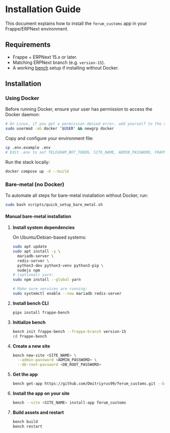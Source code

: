 # Installation Guide

This document explains how to install the `ferum_customs` app in your Frappe/ERPNext environment.

## Requirements

- Frappe + ERPNext 15.x or later.
- Matching ERPNext branch (e.g. `version-15`).
- A working [bench](https://github.com/frappe/bench) setup if installing without Docker.

## Installation

### Using Docker

Before running Docker, ensure your user has permission to access the Docker daemon:

```bash
# On Linux, if you get a permission denied error, add yourself to the docker group:
sudo usermod -aG docker "$USER" && newgrp docker
```

Copy and configure your environment file:

```bash
cp .env.example .env
# Edit .env to set TELEGRAM_BOT_TOKEN, SITE_NAME, ADMIN_PASSWORD, FRAPPE_ADMIN_PASSWORD, DB_ROOT_PASSWORD, etc.
```

Run the stack locally:

```bash
docker compose up -d --build
```

### Bare-metal (no Docker)

To automate all steps for bare-metal installation without Docker, run:

```bash
sudo bash scripts/quick_setup_bare_metal.sh
```

#### Manual bare-metal installation

1. **Install system dependencies**

   On Ubuntu/Debian-based systems:
   ```bash
   sudo apt update
   sudo apt install -y \
     mariadb-server \
     redis-server \
     python3-dev python3-venv python3-pip \
     nodejs npm
   # (optional) yarn:
   sudo npm install --global yarn

   # Make sure services are running:
   sudo systemctl enable --now mariadb redis-server
   ```

2. **Install bench CLI**

   ```bash
   pipx install frappe-bench
   ```

3. **Initialize bench**

   ```bash
   bench init frappe-bench --frappe-branch version-15
   cd frappe-bench
   ```

4. **Create a new site**

   ```bash
   bench new-site <SITE_NAME> \
     --admin-password <ADMIN_PASSWORD> \
     --db-root-password <DB_ROOT_PASSWORD>
   ```

5. **Get the app**

   ```bash
   bench get-app https://github.com/Dmitriyrus99/ferum_customs.git --branch main
   ```

6. **Install the app on your site**

   ```bash
   bench --site <SITE_NAME> install-app ferum_customs
   ```

7. **Build assets and restart**

   ```bash
   bench build
   bench restart
   ```